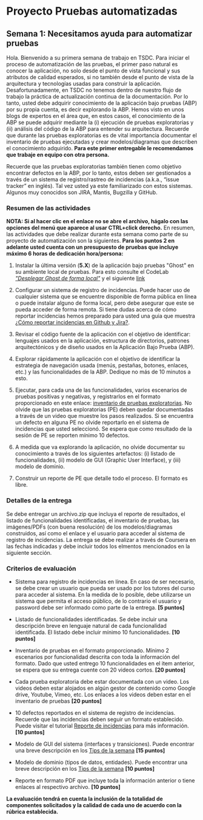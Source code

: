 
# Proyecto Pruebas automatizadas

## Semana 1: Necesitamos ayuda para automatizar pruebas

Hola. Bienvenido a su primera semana de trabajo en TSDC. Para iniciar el proceso de automatización de las pruebas, el primer paso natural es conocer la aplicación, no solo desde el punto de vista funcional y sus atributos de calidad esperados, si no también desde el punto de vista de la arquitectura y tecnologías usadas para construir la aplicación.  Desafortunadamente, en TSDC no tenemos dentro de nuestro flujo de trabajo la práctica de actualización continua de la documentación. Por lo tanto, usted debe adquirir conocimiento de la aplicación bajo pruebas (ABP) por su propia cuenta, es decir explorando la ABP. Hemos visto en unos blogs de expertos en el área que, en estos casos, el conocimiento de la ABP se puede adquirir mediante la (i) ejecución de pruebas exploratorias y (ii) análisis del código de la ABP para entender su arquitectura. Recuerde que durante las pruebas exploratorias es de vital importancia documentar el inventario de pruebas ejecutadas y crear modelos/diagramas que describen el conocimiento adquirido. **Para este primer entregable le recomendamos que trabaje en equipo con otra persona.**


Recuerde que las pruebas exploratorias también tienen como objetivo encontrar defectos en la ABP, por lo tanto, estos deben ser gestionados a través de un sistema de registro/rastreo de incidencias (a.k.a., “issue tracker” en inglés). Tal vez usted ya este familiarizado con estos sistemas. Algunos muy conocidos son JIRA, Mantis, Bugzilla y GitHub.  


### Resumen de las actividades

**NOTA: Si al hacer clic en el enlace no se abre el archivo, hágalo con las opciones del menú que aparece al usar CTRL+click derecho.**
En resumen, las actividades que debe realizar durante esta semana como parte de su proyecto de automatización son la siguientes. **Para los puntos 2 en adelante usted cuenta con un presupuesto de pruebas que incluye máximo 6 horas de dedicación hora/persona:**


1. Instalar la última versión (**5.X**) de la aplicación bajo pruebas "Ghost" en su ambiente local de pruebas. Para esto consulte el CodeLab [_"Desplegar Ghost de forma local"_](https://thesoftwaredesignlab.github.io/AutTestingCodelabs/ghost-local-deployment/index.html#0) y el siguiente [link](https://ghost.org/docs/ghost-cli/#ghost-install)

2. Configurar un sistema de registro de incidencias. Puede hacer uso de cualquier sistema que se encuentre disponible de forma pública en línea o puede instalar alguno de forma local, pero debe asegurar que este se pueda acceder de forma remota. Si tiene dudas acerca de cómo reportar incidencias hemos preparado para usted una guia que muestra [¿Cómo reportar incidencias en Github y Jira?](https://www.coursera.org/learn/pruebas-automatizadas-software/supplement/i1b1t/como-reportar-incidencias-en-gh-jira-y-mantis).

3. Revisar el código fuente de la aplicación con el objetivo de identificar: lenguajes usados en la aplicación, estructura de directorios, patrones arquitectónicos y de diseño usados en la Aplicación Bajo Prueba (ABP).

4. Explorar rápidamente la aplicación con el objetivo de identificar la estrategia de navegación usada (menús, pestañas, botones, enlaces, etc.) y las funcionalidades de la ABP. Dedique no más de 10 minutos a esto.

5. Ejecutar, para cada una de las funcionalidades, varios escenarios de pruebas positivas y negativas, y registrarlos en el formato proporcionado en este enlace: [inventario de pruebas exploratorias](https://thesoftwaredesignlab.github.io/AutTestingCourseraBook/templates/inventario-pruebas-exploratorias.xlsx). No olvide que las pruebas exploratorias (PE) deben quedar documentadas a través de un video que muestre los pasos realizados. Si se encuentra un defecto en alguna PE no olvide reportarlo en el sistema de incidencias que usted seleccionó. Se espera que como resultado de la sesión de PE se reporten mínimo 10 defectos.

6. A medida que va explorando la aplicación, no olvide documentar su conocimiento a través de los siguientes artefactos: (i) listado de funcionalidades, (ii) modelo de GUI (Graphic User Interface), y (iii) modelo de dominio.  

7. Construir un reporte de PE que detalle todo el proceso. El formato es libre.


### Detalles de la entrega
Se debe entregar un archivo.zip que incluya el reporte de resultados, el listado de funcionalidades identificadas, el inventario de pruebas, las imágenes/PDFs (con buena resolución) de los modelos/diagramas construidos, así como el enlace y el usuario para acceder al sistema de registro de incidencias.  La entrega se debe realizar a través de Coursera en las fechas indicadas y  debe incluir todos los elmentos mencionados en la siguiente sección.


### Criterios de evaluación

- Sistema para registro de incidencias en línea. En caso de ser necesario, se debe crear un usuario que pueda ser usado por los tutores del curso para acceder al sistema. En la medida de lo posible, debe utilizarse un sistema que permita el acceso público, de lo contrario el usuario y password debe ser informado como parte de la entrega. **[5 puntos]**

- Listado de funcionalidades identificadas. Se debe incluir una descripción breve en lenguaje natural de cada funcionalidad identificada. El listado debe incluir mínimo 10 funcionalidades. **[10 puntos]**

- Inventario de pruebas en el formato proporcionado. Mínimo 2 escenarios  por funcionalidad descrita con toda la información del formato. Dado que usted entrego 10 funcionalidades en el item anterior, se espera que su entrega cuente con 20 videos cortos. **[20 puntos]**

- Cada prueba exploratoria debe estar documentada con un video. Los videos deben estar alojados en algún gestor de contenido como Google drive, Youtube, Vimeo, etc. Los enlaces a los videos deben estar en el inventario de pruebas **[20 puntos]**

- 10 defectos reportados en el sistema de registro de incidencias. Recuerde que las incidencias deben seguir un formato establecido. Puede visitar el tutorial [Reporte de incidencias](https://www.coursera.org/learn/pruebas-automatizadas-software/supplement/pguOv/reporte-de-incidencias) para más información. **[10 puntos]**

- Modelo de GUI del sistema (interfaces y transiciones). Puede encontrar una breve descripción en los [Tips de la semana](https://www.coursera.org/learn/pruebas-automatizadas-software/supplement/xjgTI/para-tener-en-cuenta-esta-semana) **[15 puntos]**

- Modelo de dominio (tipos de datos, entidades). Puede encontrar una breve descripción en los [Tips de la semana](https://www.coursera.org/learn/pruebas-automatizadas-software/supplement/xjgTI/para-tener-en-cuenta-esta-semana) **[10 puntos]**

- Reporte en formato PDF que incluye toda la información anterior o tiene enlaces al respectivo archivo. **[10 puntos]**




 **La evaluación tendrá en cuenta la inclusión de la totalidad de componentes solicitados y la calidad de cada uno de acuerdo con la rúbrica establecida.**
